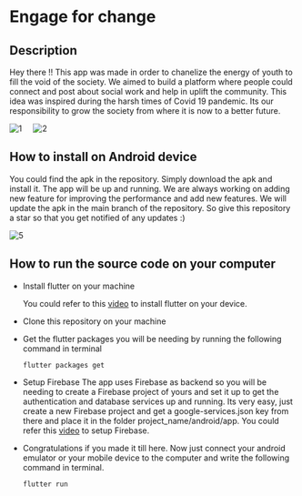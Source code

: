 # Engage for change

## Description

Hey there !! This app was made in order to chanelize the energy of youth to fill the
void of the society. We aimed to build a platform where people could connect and post
about social work and help in uplift the community. This idea was inspired during the
harsh times of Covid 19 pandemic. Its our responsibility to grow the society from where
it is now to a better future.

![1](https://user-images.githubusercontent.com/71517788/112962731-51cbcd00-9164-11eb-8131-0bff8f4a36ef.gif)
&nbsp;&nbsp;&nbsp;
![2](https://user-images.githubusercontent.com/71517788/112962858-732cb900-9164-11eb-8889-f46dfa02ecdb.gif)

## How to install on Android device

You could find the apk in the repository. Simply download the apk and install it. The app will
be up and running. We are always working on adding new feature for improving the performance and
add new features. We will update the apk in the main branch of the repository.
So give this repository a star so that you get notified of any updates :)

![5](https://user-images.githubusercontent.com/71517788/112963015-95bed200-9164-11eb-868d-39fb16e469aa.gif)

## How to run the source code on your computer

- Install flutter on your machine

  You could refer to this [video](https://youtu.be/ZJl6PsBbnbg) to install flutter on your device.

- Clone this repository on your machine

- Get the flutter packages you will be needing by running the following command in terminal

  `flutter packages get`

- Setup Firebase
  The app uses Firebase as backend so you will be needing to create a Firebase project of yours and set it up to get the authentication and database services up and running.
  Its very easy, just create a new Firebase project and get a google-services.json key from there and place it in the folder project_name/android/app.
  You could refer this [video](https://youtu.be/83YsBPPwISs) to setup Firebase.

- Congratulations if you made it till here. Now just connect your android emulator or your mobile device to the computer and write the following command in terminal.

  `flutter run`
